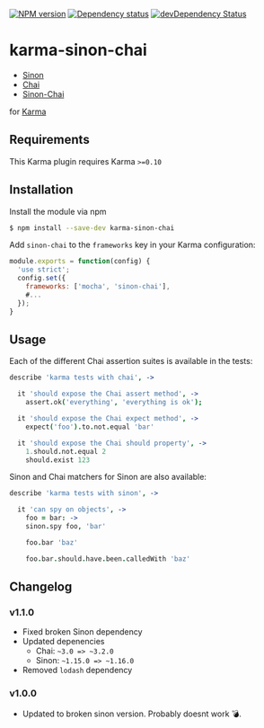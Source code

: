 [![NPM version](https://badge.fury.io/js/karma-sinon-chai.png)](http://badge.fury.io/js/karma-sinon-chai) [![Dependency status](https://david-dm.org/xdissent/karma-chai.png)](https://david-dm.org/kmees/karma-sinon-chai) [![devDependency Status](https://david-dm.org/xdissent/karma-chai/dev-status.png)](https://david-dm.org/kmees/karma-sinon-chai#info=devDependencies)

karma-sinon-chai
================

  * [Sinon](http://sinonjs.org/)
  * [Chai](http://chaijs.com)
  * [Sinon-Chai](https://github.com/domenic/sinon-chai)

for [Karma](http://karma-runner.github.io)

Requirements
------------

This Karma plugin requires Karma `>=0.10`

Installation
------------

Install the module via npm

```sh
$ npm install --save-dev karma-sinon-chai
```

Add `sinon-chai` to the `frameworks` key in your Karma configuration:

```js
module.exports = function(config) {
  'use strict';
  config.set({
    frameworks: ['mocha', 'sinon-chai'],
    #...
  });
}
```

Usage
-----

Each of the different Chai assertion suites is available in the tests:

```coffee
describe 'karma tests with chai', ->

  it 'should expose the Chai assert method', ->
    assert.ok('everything', 'everything is ok');

  it 'should expose the Chai expect method', ->
    expect('foo').to.not.equal 'bar'

  it 'should expose the Chai should property', ->
    1.should.not.equal 2
    should.exist 123
```

Sinon and Chai matchers for Sinon are also available:

```coffee
describe 'karma tests with sinon', ->

  it 'can spy on objects', ->
    foo = bar: ->
    sinon.spy foo, 'bar'

    foo.bar 'baz'

    foo.bar.should.have.been.calledWith 'baz'
```

Changelog
----------------
### v1.1.0
  * Fixed broken Sinon dependency
  * Updated depenencies
      * Chai: `~3.0 => ~3.2.0`
      * Sinon: `~1.15.0 => ~1.16.0`
  * Removed `lodash` dependency
        
### v1.0.0
  * Updated to broken sinon version. Probably doesnt work :bomb:.

